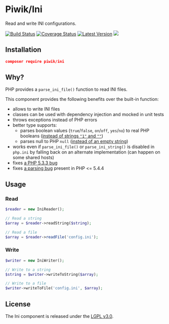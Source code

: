 # Piwik/Ini

Read and write INI configurations.

[![Build Status](https://img.shields.io/travis/piwik/component-ini.svg?style=flat-square)](https://travis-ci.org/piwik/component-ini)
[![Coverage Status](https://img.shields.io/coveralls/piwik/component-ini/master.svg?style=flat-square)](https://coveralls.io/r/piwik/component-ini?branch=master)
[![Latest Version](https://img.shields.io/github/release/piwik/component-ini.svg?style=flat-square)](https://packagist.org/packages/piwik/component-ini)
![](https://img.shields.io/packagist/dm/piwik/ini.svg?style=flat-square)

## Installation

```json
composer require piwik/ini
```

## Why?

PHP provides a `parse_ini_file()` function to read INI files.

This component provides the following benefits over the built-in function:

- allows to write INI files
- classes can be used with dependency injection and mocked in unit tests
- throws exceptions instead of PHP errors
- better type supports:
  - parses boolean values (`true`/`false`, `on`/`off`, `yes`/`no`) to real PHP booleans ([instead of strings `"1"` and `""`](http://3v4l.org/JuvOT))
  - parses null to PHP `null` ([instead of an empty string](http://3v4l.org/KSoj2))
- works even if `parse_ini_file()` or `parse_ini_string()` is disabled in `php.ini` by falling back on an alternate implementation (can happen on some shared hosts)
- fixes [a PHP 5.3.3 bug](http://3v4l.org/jD1Lh)
- fixes [a parsing bug](http://3v4l.org/m24cT) present in PHP <= 5.4.4

## Usage

### Read

```php
$reader = new IniReader();

// Read a string
$array = $reader->readString($string);

// Read a file
$array = $reader->readFile('config.ini');
```

### Write

```php
$writer = new IniWriter();

// Write to a string
$string = $writer->writeToString($array);

// Write to a file
$writer->writeToFile('config.ini', $array);
```

## License

The Ini component is released under the [LGPL v3.0](http://choosealicense.com/licenses/lgpl-3.0/).
